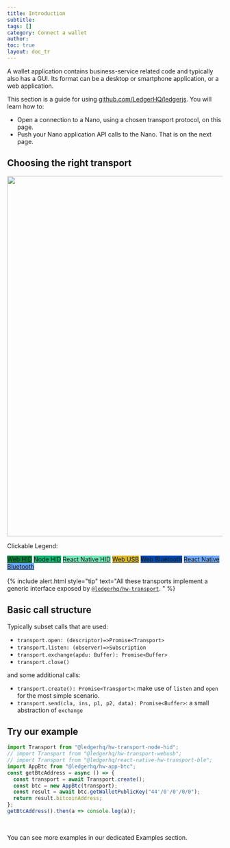 ```yaml
---
title: Introduction 
subtitle:
tags: []
category: Connect a wallet
author:
toc: true
layout: doc_tr
---
```


A wallet application contains business-service related code and typically also has a GUI. Its format can be a desktop or smartphone application, or a web application.

This section is a guide for using [github.com/LedgerHQ/ledgerjs](https://github.com/LedgerHQ/ledgerjs). You will learn how to:
- Open a connection to a Nano, using a chosen transport protocol, on this page.
- Push your Nano application API calls to the Nano. That is on the next page.

## Choosing the right transport

<!-- ------------- Image ------------- -->
<div style="text-align:center">
<img width="840" src="../images/connect-wallet.jpg" ></div>
<!-- --------------------------------- -->

Clickable Legend: 
<div class="transports-legend">
 <a style="background:#008037;" href="../webhid">Web HID</a>
 <a style="background:#0FB670;" href="../node-hid-singleton">Node HID</a>
 <a style="background:#73E5B5;" href="../react-native-hid">React Native HID</a>
 <a style="background:#DBB92E;" href="../webusb">Web USB</a>
 <a style="background:#004AAD;" href="../web-ble">Web Bluetooth</a>
 <a style="background:#6EA7F5;" href="../react-native-ble">React Native Bluetooth</a>
</div>


<br>
<!--  -->
{% include alert.html style="tip" text="All these transports implement a generic interface exposed by <code><a href='https://github.com/LedgerHQ/ledgerjs/tree/master/packages/hw-transport'>@ledgerhq/hw-transport</a></code>.
" %}
<!--  -->


## Basic call structure

Typically subset calls that are used:

- `transport.open: (descriptor)=>Promise<Transport>`
- `transport.listen: (observer)=>Subscription`
- `transport.exchange(apdu: Buffer): Promise<Buffer>`
- `transport.close()`

and some additional calls:

- `transport.create(): Promise<Transport>`: make use of `listen` and `open` for the most simple scenario.
- `transport.send(cla, ins, p1, p2, data): Promise<Buffer>`: a small abstraction of `exchange`


## Try our example

```js
import Transport from "@ledgerhq/hw-transport-node-hid";
// import Transport from "@ledgerhq/hw-transport-webusb";
// import Transport from "@ledgerhq/react-native-hw-transport-ble";
import AppBtc from "@ledgerhq/hw-app-btc";
const getBtcAddress = async () => {
  const transport = await Transport.create();
  const btc = new AppBtc(transport);
  const result = await btc.getWalletPublicKey("44'/0'/0'/0/0");
  return result.bitcoinAddress;
};
getBtcAddress().then(a => console.log(a));
```
 
<br>

You can see more examples in our dedicated Examples section.



